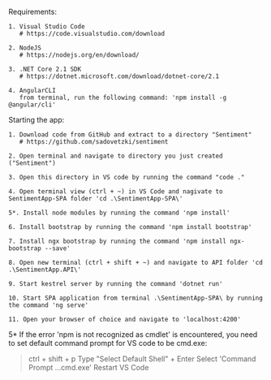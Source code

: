 Requirements:

	1. Visual Studio Code
	   # https://code.visualstudio.com/download

	2. NodeJS
	   # https://nodejs.org/en/download/

	3. .NET Core 2.1 SDK 
	   # https://dotnet.microsoft.com/download/dotnet-core/2.1

	4. AngularCLI
	   from terminal, run the following command: 'npm install -g @angular/cli'

Starting the app:
	
	1. Download code from GitHub and extract to a directory "Sentiment"
	   # https://github.com/sadovetzki/sentiment

	2. Open terminal and navigate to directory you just created ("Sentiment")

	3. Open this directory in VS code by running the command "code ."

	4. Open terminal view (ctrl + ~) in VS Code and nagivate to SentimentApp-SPA folder 'cd .\SentimentApp-SPA\'

	5*. Install node modules by running the command 'npm install'

	6. Install bootstrap by running the command 'npm install bootstrap' 

	7. Install ngx bootstrap by running the command 'npm install ngx-bootstrap --save'

	8. Open new terminal (ctrl + shift + ~) and navigate to API folder 'cd .\SentimentApp.API\'

	9. Start kestrel server by running the command 'dotnet run'

	10. Start SPA application from terminal .\SentimentApp-SPA\ by running the command 'ng serve'

	11. Open your browser of choice and navigate to 'localhost:4200' 


5* If the error 'npm is not recognized as cmdlet' is encountered, you need to set default command prompt for VS code to be cmd.exe:
 > ctrl + shift + p
 > Type "Select Default Shell" + Enter
 > Select 'Command Prompt ...cmd.exe'
 > Restart VS Code

